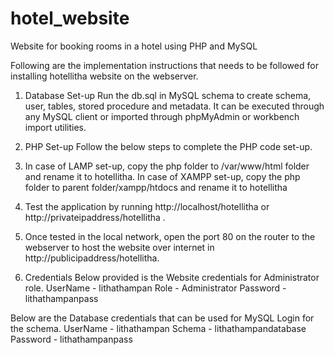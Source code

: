# hotel_website
Website for booking rooms in a hotel using PHP and MySQL

Following are the implementation instructions that needs to be followed for installing hotellitha website on the webserver.

1. Database Set-up
Run the db.sql in MySQL schema to create schema, user, tables, stored procedure and metadata. It can be executed through any MySQL client 
or imported through phpMyAdmin or workbench import utilities.

2. PHP Set-up
Follow the below steps to complete the PHP code set-up.
1. In case of LAMP set-up, copy the php folder to /var/www/html folder and rename it to hotellitha.
In case of XAMPP set-up, copy the php folder to parent folder/xampp/htdocs and rename it to hotellitha
2. Test the application by running http://localhost/hotellitha or http://privateipaddress/hotellitha .
3. Once tested in the local network, open the port 80 on the router to the webserver to host the website over internet in
http://publicipaddress/hotellitha.

3. Credentials
Below provided is the Website credentials for Administrator role. 
UserName - lithathampan
Role - Administrator 
Password - lithathampanpass

Below are the Database credentials that can be used for MySQL Login for the schema. 
UserName - lithathampan
Schema - lithathampandatabase 
Password - lithathampanpass


